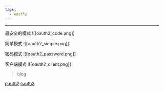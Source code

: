 ```yaml
---
tags:
  - oauth2
---
```

****

最安全的模式
![[oauth2_code.png]]


简单模式
![[oauth2_simple.png]]


密码模式
![[oauth2_password.png]]


客户端模式
![[oauth2_client.png]]



> blog

[oauth2](https://www.ruanyifeng.com/blog/2014/05/oauth_2_0.html)
[oauth2](https://darutk.medium.com/diagrams-and-movies-of-all-the-oauth-2-0-flows-194f3c3ade85)
